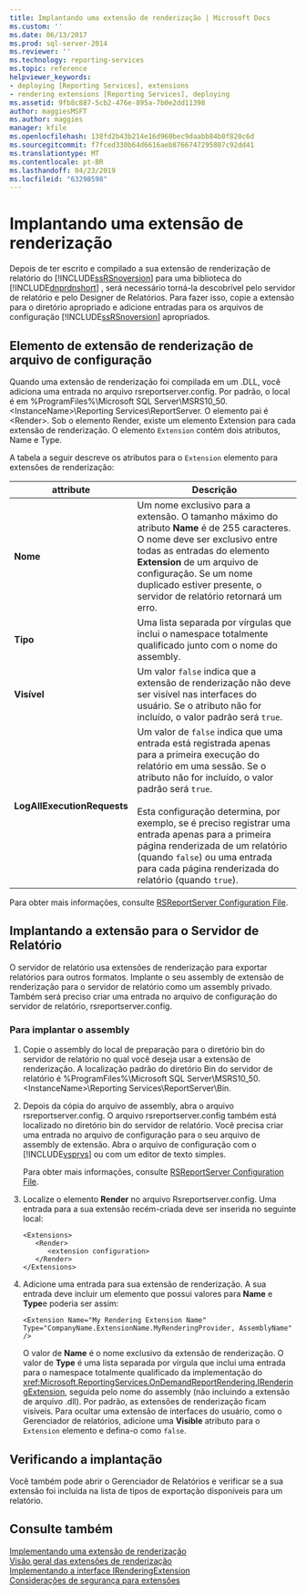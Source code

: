 ```yaml
---
title: Implantando uma extensão de renderização | Microsoft Docs
ms.custom: ''
ms.date: 06/13/2017
ms.prod: sql-server-2014
ms.reviewer: ''
ms.technology: reporting-services
ms.topic: reference
helpviewer_keywords:
- deploying [Reporting Services], extensions
- rendering extensions [Reporting Services], deploying
ms.assetid: 9fb8c887-5cb2-476e-895a-7b0e2dd11398
author: maggiesMSFT
ms.author: maggies
manager: kfile
ms.openlocfilehash: 138fd2b43b214e16d960bec9daabb84b0f820c6d
ms.sourcegitcommit: f7fced330b64d6616aeb8766747295807c92dd41
ms.translationtype: MT
ms.contentlocale: pt-BR
ms.lasthandoff: 04/23/2019
ms.locfileid: "63298598"
---
```

# <a name="deploying-a-rendering-extension"></a>Implantando uma extensão de renderização
  Depois de ter escrito e compilado a sua extensão de renderização de relatório do [!INCLUDE[ssRSnoversion](../../../includes/ssrsnoversion-md.md)] para uma biblioteca do [!INCLUDE[dnprdnshort](../../../includes/dnprdnshort-md.md)] , será necessário torná-la descobrível pelo servidor de relatório e pelo Designer de Relatórios. Para fazer isso, copie a extensão para o diretório apropriado e adicione entradas para os arquivos de configuração [!INCLUDE[ssRSnoversion](../../../includes/ssrsnoversion-md.md)] apropriados.  
  
## <a name="configuration-file-rendering-extension-element"></a>Elemento de extensão de renderização de arquivo de configuração  
 Quando uma extensão de renderização foi compilada em um .DLL, você adiciona uma entrada no arquivo rsreportserver.config. Por padrão, o local é em %ProgramFiles%\Microsoft SQL Server\MSRS10_50.\<InstanceName>\Reporting Services\ReportServer. O elemento pai é \<Render>. Sob o elemento Render, existe um elemento Extension para cada extensão de renderização. O elemento `Extension` contém dois atributos, Name e Type.  
  
 A tabela a seguir descreve os atributos para o `Extension` elemento para extensões de renderização:  
  
|attribute|Descrição|  
|---------------|-----------------|  
|**Nome**|Um nome exclusivo para a extensão. O tamanho máximo do atributo **Name** é de 255 caracteres. O nome deve ser exclusivo entre todas as entradas do elemento **Extension** de um arquivo de configuração. Se um nome duplicado estiver presente, o servidor de relatório retornará um erro.|  
|**Tipo**|Uma lista separada por vírgulas que inclui o namespace totalmente qualificado junto com o nome do assembly.|  
|**Visível**|Um valor `false` indica que a extensão de renderização não deve ser visível nas interfaces do usuário. Se o atributo não for incluído, o valor padrão será `true`.|  
|**LogAllExecutionRequests**|Um valor de `false` indica que uma entrada está registrada apenas para a primeira execução do relatório em uma sessão. Se o atributo não for incluído, o valor padrão será `true`.<br /><br /> Esta configuração determina, por exemplo, se é preciso registrar uma entrada apenas para a primeira página renderizada de um relatório (quando `false`) ou uma entrada para cada página renderizada do relatório (quando `true`).|  
  
 Para obter mais informações, consulte [RSReportServer Configuration File](../../report-server/rsreportserver-config-configuration-file.md).  
  
## <a name="deploying-the-extension-to-the-report-server"></a>Implantando a extensão para o Servidor de Relatório  
 O servidor de relatório usa extensões de renderização para exportar relatórios para outros formatos. Implante o seu assembly de extensão de renderização para o servidor de relatório como um assembly privado. Também será preciso criar uma entrada no arquivo de configuração do servidor de relatório, rsreportserver.config.  
  
### <a name="to-deploy-the-assembly"></a>Para implantar o assembly  
  
1.  Copie o assembly do local de preparação para o diretório bin do servidor de relatório no qual você deseja usar a extensão de renderização. A localização padrão do diretório Bin do servidor de relatório é %ProgramFiles%\Microsoft SQL Server\MSRS10_50.\<InstanceName>\Reporting Services\ReportServer\Bin.  
  
2.  Depois da cópia do arquivo de assembly, abra o arquivo rsreportserver.config. O arquivo rsreportserver.config também está localizado no diretório bin do servidor de relatório. Você precisa criar uma entrada no arquivo de configuração para o seu arquivo de assembly de extensão. Abra o arquivo de configuração com o [!INCLUDE[vsprvs](../../../includes/vsprvs-md.md)] ou com um editor de texto simples.  
  
     Para obter mais informações, consulte [RSReportServer Configuration File](../../report-server/rsreportserver-config-configuration-file.md).  
  
3.  Localize o elemento **Render** no arquivo Rsreportserver.config. Uma entrada para a sua extensão recém-criada deve ser inserida no seguinte local:  
  
    ```  
    <Extensions>  
       <Render>  
          <extension configuration>  
       </Render>  
    </Extensions>  
    ```  
  
4.  Adicione uma entrada para sua extensão de renderização. A sua entrada deve incluir um elemento que possui valores para **Name** e **Type**e poderia ser assim:  
  
    ```  
    <Extension Name="My Rendering Extension Name" Type="CompanyName.ExtensionName.MyRenderingProvider, AssemblyName" />  
    ```  
  
     O valor de **Name** é o nome exclusivo da extensão de renderização. O valor de **Type** é uma lista separada por vírgula que inclui uma entrada para o namespace totalmente qualificado da implementação do <xref:Microsoft.ReportingServices.OnDemandReportRendering.IRenderingExtension>, seguida pelo nome do assembly (não incluindo a extensão de arquivo .dll). Por padrão, as extensões de renderização ficam visíveis. Para ocultar uma extensão de interfaces do usuário, como o Gerenciador de relatórios, adicione uma **Visible** atributo para o `Extension` elemento e defina-o como `false`.  
  
## <a name="verifying-the-deployment"></a>Verificando a implantação  
 Você também pode abrir o Gerenciador de Relatórios e verificar se a sua extensão foi incluída na lista de tipos de exportação disponíveis para um relatório.  
  
## <a name="see-also"></a>Consulte também  
 [Implementando uma extensão de renderização](implementing-a-rendering-extension.md)   
 [Visão geral das extensões de renderização](rendering-extensions-overview.md)   
 [Implementando a interface IRenderingExtension](implementing-the-irenderingextension-interface.md)   
 [Considerações de segurança para extensões](../security-considerations-for-extensions.md)  
  
  
